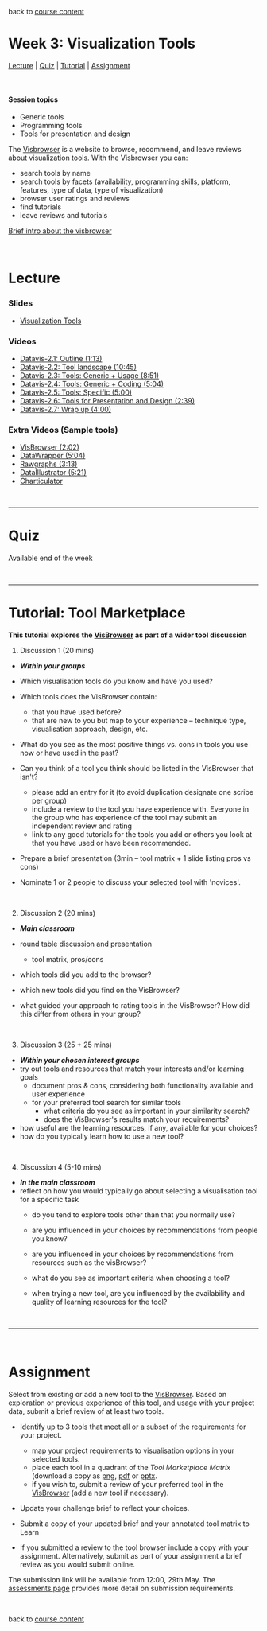 back to [course content](index#course_organisation)


# Week 3: Visualization Tools

[Lecture](#lecture) | [Quiz](#quiz) | [Tutorial](#tutorial-tool-marketplace) | [Assignment](#assignment)
<p><br /></p>

#### Session topics

* Generic tools
* Programming tools
* Tools for presentation and design

The [Visbrowser](http://vistools.net) is a website to browse, recommend, and leave reviews about visualization tools. With the Visbrowser you can:
* search tools by name
* search tools by facets (availability, programming skills, platform, features, type of data, type of visualization)
* browser user ratings and reviews
* find tutorials
* leave reviews and tutorials  

[Brief intro about the visbrowser](https://drive.google.com/file/d/1JMqyXavO1fVcxWNuUD-nMreCjyx94bYZ/view?usp=sharing)
<p>&nbsp;</p>


# Lecture 

### Slides
* [Visualization Tools](files/3-Visualisation-Tools.pdf)  

### Videos
* [Datavis-2.1: Outline (1:13)](https://drive.google.com/file/d/1ZeEWgFDmN2TFDYsn5OIENVkbw0HxAEe6/view?usp=sharing)
* [Datavis-2.2: Tool landscape (10:45)](https://drive.google.com/file/d/1U4fUA1NDb7Jt4JQcgmhb3bOTEgSRcwBP/view?usp=sharing)
* [Datavis-2.3: Tools: Generic + Usage (8:51)](https://drive.google.com/file/d/10VE8bIbVkdN0omoZRLzo_qY3YqLNNaaN/view?usp=sharing)
* [Datavis-2.4: Tools: Generic + Coding (5:04)](https://drive.google.com/file/d/17MV6w_pLMTL7vj19vJ8EATaKH--PklZ4/view?usp=sharing)
* [Datavis-2.5: Tools: Specific (5:00)](https://drive.google.com/file/d/1vN9G-7Wv39swyBC2MAwSCGaDyl_Kfo_v/view?usp=sharing)
* [Datavis-2.6: Tools for Presentation and Design (2:39)](https://drive.google.com/file/d/1LcO5YOTxCMkVAUQFedr15B0Ce0-RSSZJ/view?usp=sharing)
* [Datavis-2.7: Wrap up (4:00)](https://drive.google.com/file/d/1MORDcodBNuiLr0Xj4DDVSNR5LbVc3nPS/view?usp=sharing)


### Extra Videos (Sample tools)
* [VisBrowser (2:02)](https://drive.google.com/file/d/1JMqyXavO1fVcxWNuUD-nMreCjyx94bYZ/view?usp=sharing)
* [DataWrapper (5:04)](https://drive.google.com/file/d/1m1vTAwo8RhutOkI8Svh8LpobLbtcMErL/view?usp=sharing)
* [Rawgraphs (3:13)](https://drive.google.com/file/d/10hJOBJ6yRvIrFBp0-rVwwFeSGwxj1Duo/view?usp=sharing)
* [DataIllustrator (5:21)](http://data-illustrator.com)
* [Charticulator](https://charticulator.com/docs/video-tutorials.html)


<p>&nbsp;</p>

***

# Quiz

Available end of the week 
<!-- [Quiz](https://bit.ly/sfcdv_quiz_2-2) &ndash; (requires login to Learn) -->
<p>&nbsp;</p>

***

<a name = "tutorial-tool-marketplace"></a>
# Tutorial: Tool Marketplace 

__This tutorial explores the <a href="https://vistools.net">VisBrowser</a> as part of a wider tool discussion__

1. Discussion 1 (20 mins)
  * ***Within your groups***
  * Which visualisation tools do you know and have you used? 
  * Which tools does the VisBrowser contain:
    * that you have used before?
    * that are new to you but map to your experience &ndash; technique type, visualisation approach, design, etc.
    
  * What do you see as the most positive things vs. cons in tools you use now or have used in the past? 
  
  * Can you think of a tool you think should be listed in the VisBrowser that isn't?
    * please add an entry for it (to avoid duplication designate one scribe per group)
    * include a review to the tool you have experience with. Everyone in the group who has experience of the tool may submit an independent review and rating
    * link to any good tutorials for the tools you add or others you look at that you have used or have been recommended. 
    
  * Prepare a brief presentation (3min &ndash; tool matrix + 1 slide listing pros vs cons) 
  * Nominate 1 or 2 people to discuss your selected tool  with 'novices'.
<br />

2. Discussion 2 (20 mins)
  * ***Main classroom***
  * round table discussion and presentation
    * tool matrix, pros/cons  
    
  * which tools did you add to the browser?
  * which new tools did you find on the VisBrowser?
  * what guided your approach to rating tools in the VisBrowser? How did this differ from others in your group?
<br />

3. Discussion 3 (25 + 25 mins)
  * ***Within your chosen interest groups***
  * try out tools and resources that match your interests and/or learning goals
    * document pros &amp; cons, considering both functionality available and user experience
    * for your preferred tool search for similar tools 
      * what criteria do you see as important in your similarity search?
      * does the VisBrowser's results match your requirements? 
  * how useful are the learning resources, if any, available for your choices?
  * how do you typically learn how to use a new tool? 
<br />

4. Discussion 4 (5-10 mins) 
  * ***In the main classroom***
  * reflect on how you would typically go about selecting a visualisation tool for a specific task
    * do you tend to explore tools other than that you normally use?
    * are you influenced in your choices by recommendations from people you know?
    * are you influenced in your choices by recommendations from resources such as the visBrowser?
  
    * what do you see as important criteria when choosing a tool? 
    * when trying a new tool, are you influenced by the availability and quality of learning resources for the tool? 

<p>&nbsp;</p>

***

<p>&nbsp;</p>

# Assignment

Select from existing or add a new tool to the <a href="https://vistools.net">VisBrowser</a>. Based on exploration or previous experience of this tool, and usage with your project data, submit a brief review of at least two tools.

* Identify up to 3 tools that meet all or a subset of the requirements for your project.
  * map your project requirements to visualisation options in your selected tools.
  * place each tool in a quadrant of the <i>Tool Marketplace Matrix</i> (download a copy as [png](files/tool_marketplace_matrix.png), [pdf](files/tool_marketplace_matrix.pdf) or [pptx](files/tool_marketplace_matrix.pptx). 
  * if you wish to, submit a review of your preferred tool in the <a href="https://vistools.net">VisBrowser</a> (add a new tool if necessary). 
  
* Update your challenge brief to reflect your choices.
* Submit a copy of your updated brief and your annotated tool matrix to Learn
* If you submitted a review to the tool browser include a copy with your assignment. Alternatively, submit as part of your assignment a brief review as you would submit online.

The submission link will be available from 12:00, 29th May. The [assessments page](assessment.md) provides more detail on submission requirements.     

<p>&nbsp;</p>

back to [course content](index#course_organisation)
